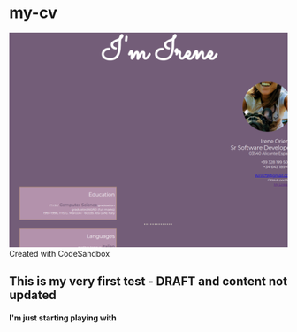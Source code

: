 # my-cv
![Screenshot](screenshot.png)
Created with CodeSandbox
## This is my very first test - DRAFT and content not updated
#### I'm just starting playing with
